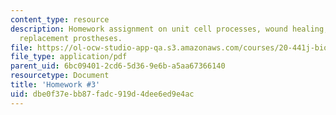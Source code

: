 ```yaml
---
content_type: resource
description: Homework assignment on unit cell processes, wound healing, and joint
  replacement prostheses.
file: https://ol-ocw-studio-app-qa.s3.amazonaws.com/courses/20-441j-biomaterials-tissue-interactions-fall-2009/dbe0f37ebb87fadc919d4dee6ed9e4ac_MIT20_441JF09_hw3.pdf
file_type: application/pdf
parent_uid: 6bc09401-2cd6-5d36-9e6b-a5aa67366140
resourcetype: Document
title: 'Homework #3'
uid: dbe0f37e-bb87-fadc-919d-4dee6ed9e4ac
---
```

